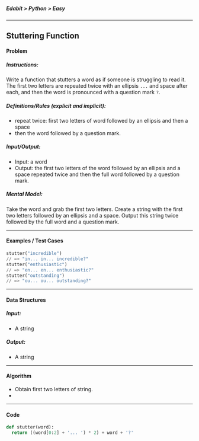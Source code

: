 ##### Edabit > Python > Easy

---

## Stuttering Function

#### Problem

##### Instructions:

Write a function that stutters a word as if someone is struggling to read it. The first two letters are repeated twice with an ellipsis `...` and space after each, and then the word is pronounced with a question mark `?`.

##### Definitions/Rules (explicit and implicit):

* repeat twice: first two letters of word followed by an ellipsis and then a space
* then the word followed by a question mark.

##### Input/Output:

* Input: a word
* Output: the first two letters of the word followed by an ellipsis and a space repeated twice and then the full word followed by a question mark.

##### Mental Model:

Take the word and grab the first two letters. Create a string with the first two letters followed by an ellipsis and a space. Output this string twice followed by the full word and a question mark.

---

#### Examples / Test Cases

```python
stutter("incredible")
// => "in... in... incredible?"
stutter("enthusiastic")
// => "en... en... enthusiastic?"
stutter("outstanding")
// => "ou... ou... outstanding?"
```

---

#### Data Structures

##### Input:

* A string

##### Output:

* A string

---

#### Algorithm

* Obtain first two letters of string.
* 



---

#### Code

```python
def stutter(word):
  return ((word[0:2] + '... ') * 2) + word + '?'
```

